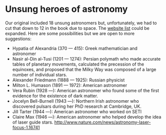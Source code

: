 # Unsung heroes of astronomy

Our original included 18 unsung astronomers but, unfortunately, we had to cut that down to 12 in the book due to space. The [website list](http://cosmos-book.github.io/unsung-heroes/) could be expanded. Here are some possibilities but we are open to more suggestions:

* Hypatia of Alexandria (370 — 415): Greek mathematician and astronomer 
* Nasir al-Din al-Tusi (1201 — 1274): Persian polymath who made accurate tables of planetary movements, calculated the precession of the equinoxes, and proposed that the Milky Way was composed of a large number of individual stars.
* Alexander Friedmann (1888 — 1925): Russian physicist
* Milton L. Humason (1891 — 1972): American astronomer
* Vera Rubin (1928 —): American astronomer who found some of the first evidence for the existence of dark matter.
* Jocelyn Bell-Burnell (1943 —): Northern Irish astronomer who discovered pulsars during her PhD research at Cambridge, UK.
* Jill Tarter (1944 —): American astronomer who worked on SETI
* Claire Max (1946 —): American astronomer who helped develop the idea of laser guide stars. http://www.nature.com/news/astronomy-laser-focus-1.16741
